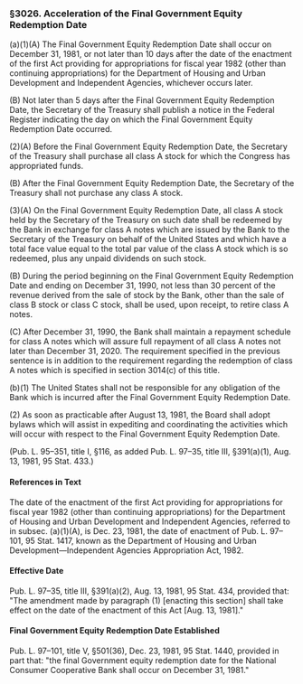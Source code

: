 ### §3026. Acceleration of the Final Government Equity Redemption Date ###

(a)(1)(A) The Final Government Equity Redemption Date shall occur on December 31, 1981, or not later than 10 days after the date of the enactment of the first Act providing for appropriations for fiscal year 1982 (other than continuing appropriations) for the Department of Housing and Urban Development and Independent Agencies, whichever occurs later.

(B) Not later than 5 days after the Final Government Equity Redemption Date, the Secretary of the Treasury shall publish a notice in the Federal Register indicating the day on which the Final Government Equity Redemption Date occurred.

(2)(A) Before the Final Government Equity Redemption Date, the Secretary of the Treasury shall purchase all class A stock for which the Congress has appropriated funds.

(B) After the Final Government Equity Redemption Date, the Secretary of the Treasury shall not purchase any class A stock.

(3)(A) On the Final Government Equity Redemption Date, all class A stock held by the Secretary of the Treasury on such date shall be redeemed by the Bank in exchange for class A notes which are issued by the Bank to the Secretary of the Treasury on behalf of the United States and which have a total face value equal to the total par value of the class A stock which is so redeemed, plus any unpaid dividends on such stock.

(B) During the period beginning on the Final Government Equity Redemption Date and ending on December 31, 1990, not less than 30 percent of the revenue derived from the sale of stock by the Bank, other than the sale of class B stock or class C stock, shall be used, upon receipt, to retire class A notes.

(C) After December 31, 1990, the Bank shall maintain a repayment schedule for class A notes which will assure full repayment of all class A notes not later than December 31, 2020. The requirement specified in the previous sentence is in addition to the requirement regarding the redemption of class A notes which is specified in section 3014(c) of this title.

(b)(1) The United States shall not be responsible for any obligation of the Bank which is incurred after the Final Government Equity Redemption Date.

(2) As soon as practicable after August 13, 1981, the Board shall adopt bylaws which will assist in expediting and coordinating the activities which will occur with respect to the Final Government Equity Redemption Date.

(Pub. L. 95–351, title I, §116, as added Pub. L. 97–35, title III, §391(a)(1), Aug. 13, 1981, 95 Stat. 433.)

#### References in Text ####

The date of the enactment of the first Act providing for appropriations for fiscal year 1982 (other than continuing appropriations) for the Department of Housing and Urban Development and Independent Agencies, referred to in subsec. (a)(1)(A), is Dec. 23, 1981, the date of enactment of Pub. L. 97–101, 95 Stat. 1417, known as the Department of Housing and Urban Development—Independent Agencies Appropriation Act, 1982.

#### Effective Date ####

Pub. L. 97–35, title III, §391(a)(2), Aug. 13, 1981, 95 Stat. 434, provided that: "The amendment made by paragraph (1) [enacting this section] shall take effect on the date of the enactment of this Act [Aug. 13, 1981]."

#### Final Government Equity Redemption Date Established ####

Pub. L. 97–101, title V, §501(36), Dec. 23, 1981, 95 Stat. 1440, provided in part that: "the final Government equity redemption date for the National Consumer Cooperative Bank shall occur on December 31, 1981."